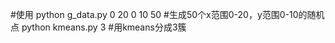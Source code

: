 #使用
python g_data.py 0 20 0 10 50   #生成50个x范围0-20，y范围0-10的随机点
python kmeans.py 3              #用kmeans分成3簇
